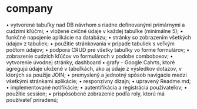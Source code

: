 # company

• vytvorené tabuľky nad DB návrhom s riadne definovanými primárnymi a cudzími kľúčmi;
• vložené cvičné údaje v každej tabuľke (minimálne 5);
• funkčné napojenie aplikácie na databázu;
• stránky so zobrazením všetkých údajov z tabuliek;
• použitie stránkovania v prípade tabuliek s veľkým počtom údajov;
• podpora CRUD pre všetky tabuľky vo forme formulárov;
• zobrazenie cudzích kľúčov vo formulároch v podobe comboboxov;
• vytvorenie úvodnej stránky, dashboard 
• grafy - Google Cahrts, ktoré agregujú údaje uložené v tabuľkách, ako aj údaje z výsledkov dotazov, v ktorých sa použije JOIN;
• premyslený a jednotný spôsob navigácie medzi všetkými stránkami aplikácie;
• responzívny dizajn;
• upravený Readme.md;
• implementované notifikácie;
• autentifikácia a registrácia používateľov;
• použitie session;
• prispôsobené zobrazenie podľa roly, ktorú má používateľ priradenú;


